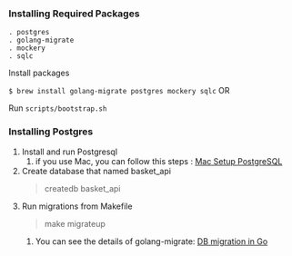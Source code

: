 ### Installing Required Packages
    . postgres
    . golang-migrate
    . mockery
    . sqlc

Install packages

`$ brew install golang-migrate postgres mockery sqlc` 
OR

Run `scripts/bootstrap.sh`

### Installing Postgres

1. Install and run Postgresql
   1. if you use Mac, you can follow this steps : 
  [Mac Setup PostgreSQL](https://sourabhbajaj.com/mac-setup/PostgreSQL/)
2. Create database that named basket_api
   >createdb basket_api
3. Run migrations from Makefile
   > make migrateup
   1. You can see the details of golang-migrate: [DB migration in Go](https://medium.com/geekculture/db-migration-in-go-lang-d325effc55de)
     